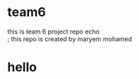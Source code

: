 # team6
this is team 6 project repo
echo <br>;
this repo is created by maryem mohamed
<h1>hello</h2>
